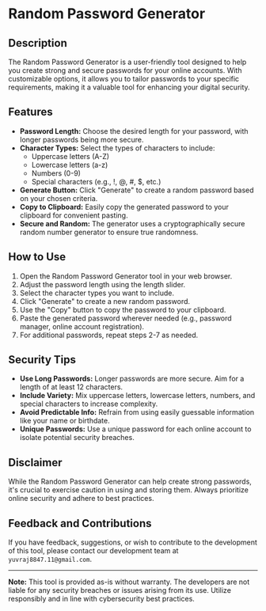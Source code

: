 # Random Password Generator
## Description

The Random Password Generator is a user-friendly tool designed to help you create strong and secure passwords for your online accounts. With customizable options, it allows you to tailor passwords to your specific requirements, making it a valuable tool for enhancing your digital security.

## Features

- **Password Length:** Choose the desired length for your password, with longer passwords being more secure.
- **Character Types:** Select the types of characters to include:
  - Uppercase letters (A-Z)
  - Lowercase letters (a-z)
  - Numbers (0-9)
  - Special characters (e.g., !, @, #, $, etc.)
- **Generate Button:** Click "Generate" to create a random password based on your chosen criteria.
- **Copy to Clipboard:** Easily copy the generated password to your clipboard for convenient pasting.
- **Secure and Random:** The generator uses a cryptographically secure random number generator to ensure true randomness.

## How to Use

1. Open the Random Password Generator tool in your web browser.
2. Adjust the password length using the length slider.
3. Select the character types you want to include.
5. Click "Generate" to create a new random password.
6. Use the "Copy" button to copy the password to your clipboard.
7. Paste the generated password wherever needed (e.g., password manager, online account registration).
8. For additional passwords, repeat steps 2-7 as needed.

## Security Tips

- **Use Long Passwords:** Longer passwords are more secure. Aim for a length of at least 12 characters.
- **Include Variety:** Mix uppercase letters, lowercase letters, numbers, and special characters to increase complexity.
- **Avoid Predictable Info:** Refrain from using easily guessable information like your name or birthdate.
- **Unique Passwords:** Use a unique password for each online account to isolate potential security breaches.

## Disclaimer

While the Random Password Generator can help create strong passwords, it's crucial to exercise caution in using and storing them. Always prioritize online security and adhere to best practices.

## Feedback and Contributions

If you have feedback, suggestions, or wish to contribute to the development of this tool, please contact our development team at `yuvraj8847.11@gmail.com`.

---

**Note:** This tool is provided as-is without warranty. The developers are not liable for any security breaches or issues arising from its use. Utilize responsibly and in line with cybersecurity best practices.
